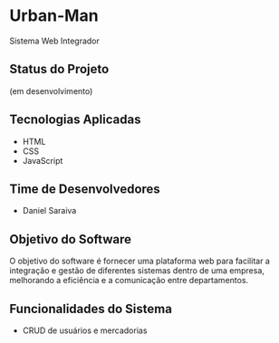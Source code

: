 # Urban-Man
Sistema Web Integrador

## Status do Projeto
(em desenvolvimento)

## Tecnologias Aplicadas
- HTML
- CSS
- JavaScript

## Time de Desenvolvedores
- Daniel Saraiva

## Objetivo do Software
O objetivo do software é fornecer uma plataforma web para facilitar a integração e gestão de diferentes sistemas dentro de uma empresa, melhorando a eficiência e a comunicação entre departamentos.

## Funcionalidades do Sistema
- CRUD de usuários e mercadorias
